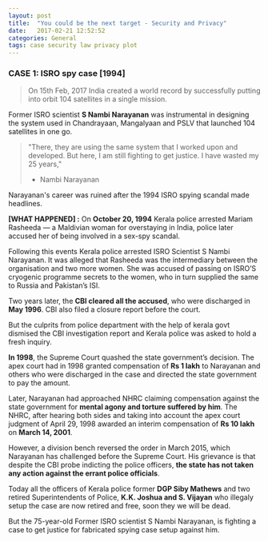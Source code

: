 ```yaml
---
layout: post
title:  "You could be the next target - Security and Privacy"
date:   2017-02-21 12:52:52
categories: General
tags: case security law privacy plot
---
```



### CASE 1: ISRO spy case [1994]

> On 15th Feb, 2017 India created a world record by successfully putting into orbit 104 satellites in a single mission.

Former ISRO scientist **S Nambi Narayanan** was instrumental in designing the system used in Chandrayaan, Mangalyaan and PSLV that launched 104 satellites in one go.

> "There, they are using the same system that I worked upon and developed. But here, I am still fighting to get justice. I have wasted my 25 years,"
> - Nambi Narayanan

Narayanan's career was ruined after the 1994 ISRO spying scandal made headlines.

**[WHAT HAPPENED] :** On **October 20, 1994** Kerala police arrested Mariam Rasheeda — a Maldivian woman for overstaying in India, police later accused her of being involved in a sex-spy scandal.

Following this events Kerala police arrested ISRO Scientist S Nambi Narayanan. It was alleged that Rasheeda was the intermediary between the organisation and two more women. She was accused of passing on ISRO’S cryogenic programme secrets to the women, who in turn supplied the same to Russia and Pakistan’s ISI.

Two years later, the **CBI cleared all the accused**, who were discharged in **May 1996**. CBI also filed a closure report before the court.

But the culprits from police department with the help of kerala govt dismised the CBI investigation report and Kerala police was asked to hold a fresh inquiry.

**In 1998**, the Supreme Court quashed the state government’s decision. The apex court had in 1998 granted compensation of **Rs 1 lakh** to Narayanan and others who were discharged in the case and directed the state government to pay the amount.

Later, Narayanan had approached NHRC claiming compensation against the state government for **mental agony and torture suffered by him**. The NHRC, after hearing both sides and taking into account the apex court judgment of April 29, 1998 awarded an interim compensation of **Rs 10 lakh** on **March 14, 2001**.

However, a division bench reversed the order in March 2015, which Narayanan has challenged before the Supreme Court. His grievance is that despite the CBI probe indicting the police officers, **the state has not taken any action against the errant police officials**.

Today all the officers of Kerala police former **DGP Siby Mathews** and two retired Superintendents of Police, **K.K. Joshua and S. Vijayan** who illegaly setup the case are now retired and free, soon they we will be dead.

But the 75-year-old Former ISRO scientist S Nambi Narayanan, is fighting a case  to get justice for fabricated spying case setup against him.
